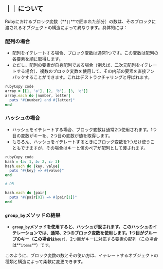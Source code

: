 ## ｜｜について

Rubyにおけるブロック変数（**`||`**で囲まれた部分）の数は、そのブロックに渡されるオブジェクトの構造によって異なります。具体的には：

### **配列の場合**

- 配列をイテレートする場合、ブロック変数は通常1つです。この変数は配列の各要素を順に取得します。
- ただし、配列の要素が自身配列である場合（例えば、二次元配列をイテレートする場合）、複数のブロック変数を使用して、その内部の要素を直接アンパックすることができます。これはデストラクチャリングと呼ばれます。

```ruby
rubyCopy code
array = [[1, 'a'], [2, 'b'], [3, 'c']]
array.each do |number, letter|
  puts "#{number} and #{letter}"
end

```

### **ハッシュの場合**

- ハッシュをイテレートする場合、ブロック変数は通常2つ使用されます。1つ目の変数がキーを、2つ目の変数が値を取得します。
- もちろん、ハッシュをイテレートするときにブロック変数を1つだけ使うこともできますが、その場合はキーと値のペアが配列として渡されます。

```ruby
rubyCopy code
hash = {a: 1, b: 2, c: 3}
hash.each do |key, value|
  puts "#{key} => #{value}"
end

# OR

hash.each do |pair|
  puts "#{pair[0]} => #{pair[1]}"
end

```

### **`group_by`メソッドの結果**

- **`group_by`**メソッドを使用すると、ハッシュが返されます。このハッシュのイテレーションでは、通常、2つのブロック変数を使用します。1つ目がグループのキー（この場合は**`hour`**）、2つ目がキーに対応する要素の配列（この場合は**`items`**）です。

このように、ブロック変数の数とその使い方は、イテレートするオブジェクトの種類と構造によって柔軟に変更できます。